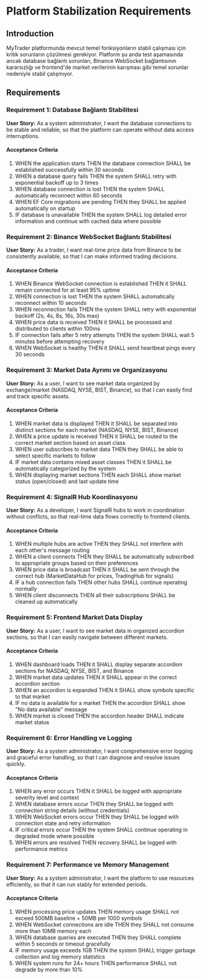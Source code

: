# Platform Stabilization Requirements

## Introduction

MyTrader platformunda mevcut temel fonksiyonların stabil çalışması için kritik sorunların çözülmesi gerekiyor. Platform şu anda test aşamasında ancak database bağlantı sorunları, Binance WebSocket bağlantısının kararsızlığı ve frontend'de market verilerinin karışması gibi temel sorunlar nedeniyle stabil çalışmıyor.

## Requirements

### Requirement 1: Database Bağlantı Stabilitesi

**User Story:** As a system administrator, I want the database connections to be stable and reliable, so that the platform can operate without data access interruptions.

#### Acceptance Criteria

1. WHEN the application starts THEN the database connection SHALL be established successfully within 30 seconds
2. WHEN a database query fails THEN the system SHALL retry with exponential backoff up to 3 times
3. WHEN database connection is lost THEN the system SHALL automatically reconnect within 60 seconds
4. WHEN EF Core migrations are pending THEN they SHALL be applied automatically on startup
5. IF database is unavailable THEN the system SHALL log detailed error information and continue with cached data where possible

### Requirement 2: Binance WebSocket Bağlantı Stabilitesi

**User Story:** As a trader, I want real-time price data from Binance to be consistently available, so that I can make informed trading decisions.

#### Acceptance Criteria

1. WHEN Binance WebSocket connection is established THEN it SHALL remain connected for at least 95% uptime
2. WHEN connection is lost THEN the system SHALL automatically reconnect within 10 seconds
3. WHEN reconnection fails THEN the system SHALL retry with exponential backoff (2s, 4s, 8s, 16s, 30s max)
4. WHEN price data is received THEN it SHALL be processed and distributed to clients within 100ms
5. IF connection fails after 5 retry attempts THEN the system SHALL wait 5 minutes before attempting recovery
6. WHEN WebSocket is healthy THEN it SHALL send heartbeat pings every 30 seconds

### Requirement 3: Market Data Ayrımı ve Organizasyonu

**User Story:** As a user, I want to see market data organized by exchange/market (NASDAQ, NYSE, BIST, Binance), so that I can easily find and track specific assets.

#### Acceptance Criteria

1. WHEN market data is displayed THEN it SHALL be separated into distinct sections for each market (NASDAQ, NYSE, BIST, Binance)
2. WHEN a price update is received THEN it SHALL be routed to the correct market section based on asset class
3. WHEN user subscribes to market data THEN they SHALL be able to select specific markets to follow
4. IF market data contains mixed asset classes THEN it SHALL be automatically categorized by the system
5. WHEN displaying market sections THEN each SHALL show market status (open/closed) and last update time

### Requirement 4: SignalR Hub Koordinasyonu

**User Story:** As a developer, I want SignalR hubs to work in coordination without conflicts, so that real-time data flows correctly to frontend clients.

#### Acceptance Criteria

1. WHEN multiple hubs are active THEN they SHALL not interfere with each other's message routing
2. WHEN a client connects THEN they SHALL be automatically subscribed to appropriate groups based on their preferences
3. WHEN price data is broadcast THEN it SHALL be sent through the correct hub (MarketDataHub for prices, TradingHub for signals)
4. IF a hub connection fails THEN other hubs SHALL continue operating normally
5. WHEN client disconnects THEN all their subscriptions SHALL be cleaned up automatically

### Requirement 5: Frontend Market Data Display

**User Story:** As a user, I want to see market data in organized accordion sections, so that I can easily navigate between different markets.

#### Acceptance Criteria

1. WHEN dashboard loads THEN it SHALL display separate accordion sections for NASDAQ, NYSE, BIST, and Binance
2. WHEN market data updates THEN it SHALL appear in the correct accordion section
3. WHEN an accordion is expanded THEN it SHALL show symbols specific to that market
4. IF no data is available for a market THEN the accordion SHALL show "No data available" message
5. WHEN market is closed THEN the accordion header SHALL indicate market status

### Requirement 6: Error Handling ve Logging

**User Story:** As a system administrator, I want comprehensive error logging and graceful error handling, so that I can diagnose and resolve issues quickly.

#### Acceptance Criteria

1. WHEN any error occurs THEN it SHALL be logged with appropriate severity level and context
2. WHEN database errors occur THEN they SHALL be logged with connection string details (without credentials)
3. WHEN WebSocket errors occur THEN they SHALL be logged with connection state and retry information
4. IF critical errors occur THEN the system SHALL continue operating in degraded mode where possible
5. WHEN errors are resolved THEN recovery SHALL be logged with performance metrics

### Requirement 7: Performance ve Memory Management

**User Story:** As a system administrator, I want the platform to use resources efficiently, so that it can run stably for extended periods.

#### Acceptance Criteria

1. WHEN processing price updates THEN memory usage SHALL not exceed 500MB baseline + 50MB per 1000 symbols
2. WHEN WebSocket connections are idle THEN they SHALL not consume more than 10MB memory each
3. WHEN database queries are executed THEN they SHALL complete within 5 seconds or timeout gracefully
4. IF memory usage exceeds 1GB THEN the system SHALL trigger garbage collection and log memory statistics
5. WHEN system runs for 24+ hours THEN performance SHALL not degrade by more than 10%